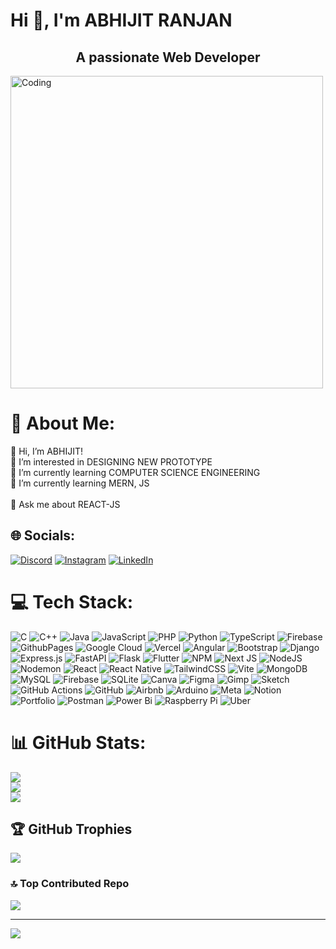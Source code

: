 

<h1 class="animated-heading">Hi 👋, I'm ABHIJIT RANJAN</h1>

<h2 align="center">A passionate Web Developer</h2>
<img align= "center" alt="Coding" width="500" src="https://cdn.dribbble.com/users/1162077/screenshots/3848914/programmer.gif">

# 💫 About Me:
👋 Hi, I’m ABHIJIT!<br>👀 I’m interested in DESIGNING NEW PROTOTYPE<br>🌱 I’m currently learning COMPUTER SCIENCE ENGINEERING<br>🌱 I’m currently learning MERN, JS<br><br>💬 Ask me about REACT-JS


## 🌐 Socials:
[![Discord](https://img.shields.io/badge/Discord-%237289DA.svg?logo=discord&logoColor=white)](https://discord.gg/abhijitranjan_44198) [![Instagram](https://img.shields.io/badge/Instagram-%23E4405F.svg?logo=Instagram&logoColor=white)](https://instagram.com/abhijitsrm) [![LinkedIn](https://img.shields.io/badge/LinkedIn-%230077B5.svg?logo=linkedin&logoColor=white)](https://linkedin.com/in/https://www.linkedin.com/in/abhijit-ranjan-3b5399288/) 

# 💻 Tech Stack:
![C](https://img.shields.io/badge/c-%2300599C.svg?style=plastic&logo=c&logoColor=white) ![C++](https://img.shields.io/badge/c++-%2300599C.svg?style=plastic&logo=c%2B%2B&logoColor=white) ![Java](https://img.shields.io/badge/java-%23ED8B00.svg?style=plastic&logo=openjdk&logoColor=white) ![JavaScript](https://img.shields.io/badge/javascript-%23323330.svg?style=plastic&logo=javascript&logoColor=%23F7DF1E) ![PHP](https://img.shields.io/badge/php-%23777BB4.svg?style=plastic&logo=php&logoColor=white) ![Python](https://img.shields.io/badge/python-3670A0?style=plastic&logo=python&logoColor=ffdd54) ![TypeScript](https://img.shields.io/badge/typescript-%23007ACC.svg?style=plastic&logo=typescript&logoColor=white) ![Firebase](https://img.shields.io/badge/firebase-%23039BE5.svg?style=plastic&logo=firebase) ![GithubPages](https://img.shields.io/badge/github%20pages-121013?style=plastic&logo=github&logoColor=white) ![Google Cloud](https://img.shields.io/badge/GoogleCloud-%234285F4.svg?style=plastic&logo=google-cloud&logoColor=white) ![Vercel](https://img.shields.io/badge/vercel-%23000000.svg?style=plastic&logo=vercel&logoColor=white) ![Angular](https://img.shields.io/badge/angular-%23DD0031.svg?style=plastic&logo=angular&logoColor=white) ![Bootstrap](https://img.shields.io/badge/bootstrap-%238511FA.svg?style=plastic&logo=bootstrap&logoColor=white) ![Django](https://img.shields.io/badge/django-%23092E20.svg?style=plastic&logo=django&logoColor=white) ![Express.js](https://img.shields.io/badge/express.js-%23404d59.svg?style=plastic&logo=express&logoColor=%2361DAFB) ![FastAPI](https://img.shields.io/badge/FastAPI-005571?style=plastic&logo=fastapi) ![Flask](https://img.shields.io/badge/flask-%23000.svg?style=plastic&logo=flask&logoColor=white) ![Flutter](https://img.shields.io/badge/Flutter-%2302569B.svg?style=plastic&logo=Flutter&logoColor=white) ![NPM](https://img.shields.io/badge/NPM-%23CB3837.svg?style=plastic&logo=npm&logoColor=white) ![Next JS](https://img.shields.io/badge/Next-black?style=plastic&logo=next.js&logoColor=white) ![NodeJS](https://img.shields.io/badge/node.js-6DA55F?style=plastic&logo=node.js&logoColor=white) ![Nodemon](https://img.shields.io/badge/NODEMON-%23323330.svg?style=plastic&logo=nodemon&logoColor=%BBDEAD) ![React](https://img.shields.io/badge/react-%2320232a.svg?style=plastic&logo=react&logoColor=%2361DAFB) ![React Native](https://img.shields.io/badge/react_native-%2320232a.svg?style=plastic&logo=react&logoColor=%2361DAFB) ![TailwindCSS](https://img.shields.io/badge/tailwindcss-%2338B2AC.svg?style=plastic&logo=tailwind-css&logoColor=white) ![Vite](https://img.shields.io/badge/vite-%23646CFF.svg?style=plastic&logo=vite&logoColor=white) ![MongoDB](https://img.shields.io/badge/MongoDB-%234ea94b.svg?style=plastic&logo=mongodb&logoColor=white) ![MySQL](https://img.shields.io/badge/mysql-4479A1.svg?style=plastic&logo=mysql&logoColor=white) ![Firebase](https://img.shields.io/badge/firebase-a08021?style=plastic&logo=firebase&logoColor=ffcd34) ![SQLite](https://img.shields.io/badge/sqlite-%2307405e.svg?style=plastic&logo=sqlite&logoColor=white) ![Canva](https://img.shields.io/badge/Canva-%2300C4CC.svg?style=plastic&logo=Canva&logoColor=white) ![Figma](https://img.shields.io/badge/figma-%23F24E1E.svg?style=plastic&logo=figma&logoColor=white) ![Gimp](https://img.shields.io/badge/Gimp-657D8B?style=plastic&logo=gimp&logoColor=FFFFFF) ![Sketch](https://img.shields.io/badge/Sketch-FFB387?style=plastic&logo=sketch&logoColor=black) ![GitHub Actions](https://img.shields.io/badge/github%20actions-%232671E5.svg?style=plastic&logo=githubactions&logoColor=white) ![GitHub](https://img.shields.io/badge/github-%23121011.svg?style=plastic&logo=github&logoColor=white) ![Airbnb](https://img.shields.io/badge/Airbnb-%23ff5a5f.svg?style=plastic&logo=Airbnb&logoColor=white) ![Arduino](https://img.shields.io/badge/-Arduino-00979D?style=plastic&logo=Arduino&logoColor=white) ![Meta](https://img.shields.io/badge/Meta-%230467DF.svg?style=plastic&logo=Meta&logoColor=white) ![Notion](https://img.shields.io/badge/Notion-%23000000.svg?style=plastic&logo=notion&logoColor=white) ![Portfolio](https://img.shields.io/badge/Portfolio-%23000000.svg?style=plastic&logo=firefox&logoColor=#FF7139) ![Postman](https://img.shields.io/badge/Postman-FF6C37?style=plastic&logo=postman&logoColor=white) ![Power Bi](https://img.shields.io/badge/power_bi-F2C811?style=plastic&logo=powerbi&logoColor=black) ![Raspberry Pi](https://img.shields.io/badge/-RaspberryPi-C51A4A?style=plastic&logo=Raspberry-Pi) ![Uber](https://img.shields.io/badge/Uber-%23000000.svg?style=plastic&logo=Uber&logoColor=white)
# 📊 GitHub Stats:
![](https://github-readme-stats.vercel.app/api?username=abhijit826&theme=neon&hide_border=true&include_all_commits=true&count_private=true)<br/>
![](https://github-readme-streak-stats.herokuapp.com/?user=abhijit826&theme=neon&hide_border=true)<br/>
![](https://github-readme-stats.vercel.app/api/top-langs/?username=abhijit826&theme=neon&hide_border=true&include_all_commits=true&count_private=true&layout=compact)

## 🏆 GitHub Trophies
![](https://github-profile-trophy.vercel.app/?username=abhijit826&theme=radical&no-frame=true&no-bg=false&margin-w=4)

### 🔝 Top Contributed Repo
![](https://github-contributor-stats.vercel.app/api?username=abhijit826&limit=5&theme=tokyonight&combine_all_yearly_contributions=true)

---
[![](https://visitcount.itsvg.in/api?id=abhijit826&icon=0&color=11)](https://visitcount.itsvg.in)

